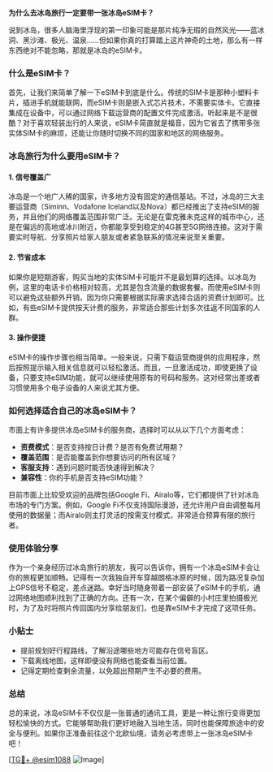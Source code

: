 **为什么去冰岛旅行一定要带一张冰岛eSIM卡？**

说到冰岛，很多人脑海里浮现的第一印象可能是那片纯净无瑕的自然风光——蓝冰洞、黑沙滩、极光、温泉……但如果你真的打算踏上这片神奇的土地，那么有一样东西绝对不能忽略，那就是冰岛的eSIM卡。

### 什么是eSIM卡？

首先，让我们来简单了解一下eSIM卡到底是什么。传统的SIM卡是那种小塑料卡片，插进手机就能联网，而eSIM卡则是嵌入式芯片技术，不需要实体卡。它直接集成在设备中，可以通过网络下载运营商的配置文件完成激活。听起来是不是很酷？对于喜欢轻装出行的人来说，eSIM卡简直就是福音，因为它省去了携带多张实体SIM卡的麻烦，还能让你随时切换不同的国家和地区的网络服务。

### 冰岛旅行为什么要用eSIM卡？

#### 1. **信号覆盖广**
   冰岛是一个地广人稀的国家，许多地方没有固定的通信基站。不过，冰岛的三大主要运营商（Siminn、Vodafone Iceland以及Nova）都已经推出了支持eSIM的服务，并且他们的网络覆盖范围非常广泛。无论是在雷克雅未克这样的城市中心，还是在偏远的高地或冰川附近，你都能享受到稳定的4G甚至5G网络连接。这对于需要实时导航、分享照片给家人朋友或者紧急联系的情况来说至关重要。

#### 2. **节省成本**
   如果你是短期游客，购买当地的实体SIM卡可能并不是最划算的选择。以冰岛为例，这里的电话卡价格相对较高，尤其是包含流量的数据套餐。而使用eSIM卡则可以避免这些额外开销，因为你只需要根据实际需求选择合适的资费计划即可。比如，有些eSIM卡提供按天计费的服务，非常适合那些计划多次往返不同国家的人群。

#### 3. **操作便捷**
   eSIM卡的操作步骤也相当简单。一般来说，只需下载运营商提供的应用程序，然后按照提示输入相关信息就可以轻松激活。而且，一旦激活成功，即使更换了设备，只要支持eSIM功能，就可以继续使用原有的号码和服务。这对经常出差或者习惯使用多个电子设备的人来说尤其方便。

### 如何选择适合自己的冰岛eSIM卡？

市面上有许多提供冰岛eSIM卡的服务商，选择时可以从以下几个方面考虑：

- **资费模式**：是否支持按日计费？是否有免费试用期？
- **覆盖范围**：是否能覆盖到你想要访问的所有区域？
- **客服支持**：遇到问题时能否快速得到解决？
- **兼容性**：你的手机是否支持eSIM功能？

目前市面上比较受欢迎的品牌包括Google Fi、Airalo等，它们都提供了针对冰岛市场的专门方案。例如，Google Fi不仅支持国际漫游，还允许用户自由调整每月使用的数据量；而Airalo则主打灵活的按需支付模式，非常适合预算有限的旅行者。

### 使用体验分享

作为一个亲身经历过冰岛旅行的朋友，我可以告诉你，拥有一个冰岛eSIM卡会让你的旅程更加顺畅。记得有一次我独自开车穿越朗格冰原的时候，因为路况复杂加上GPS信号不稳定，差点迷路。幸好当时随身带着一部安装了eSIM卡的手机，通过网络地图顺利找到了正确的方向。还有一次，在某个偏僻的小村庄里拍摄极光时，为了及时将照片传回国内分享给朋友们，也是靠eSIM卡才完成了这项任务。

### 小贴士

- 提前规划好行程路线，了解沿途哪些地方可能存在信号盲区。
- 下载离线地图，这样即便没有网络也能查看当前位置。
- 记得定期检查剩余流量，以免超出预期产生不必要的费用。

### 总结

总的来说，冰岛eSIM卡不仅仅是一张普通的通讯工具，更是一种让旅行变得更加轻松愉快的方式。它能够帮助我们更好地融入当地生活，同时也能保障旅途中的安全与便利。如果你正准备前往这个北欧仙境，请务必考虑带上一张冰岛eSIM卡吧！

[[TG💪+ @esim1088](https://t.me/s/esim1088) ![Image](https://i.postimg.cc/4NQfJmqS/Snipaste-2025-05-13-00-14-12.png)]